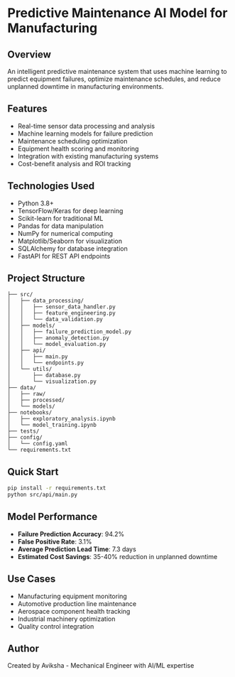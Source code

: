 # Predictive Maintenance AI Model for Manufacturing

## Overview
An intelligent predictive maintenance system that uses machine learning to predict equipment failures, optimize maintenance schedules, and reduce unplanned downtime in manufacturing environments.

## Features
- Real-time sensor data processing and analysis
- Machine learning models for failure prediction
- Maintenance scheduling optimization
- Equipment health scoring and monitoring
- Integration with existing manufacturing systems
- Cost-benefit analysis and ROI tracking

## Technologies Used
- Python 3.8+
- TensorFlow/Keras for deep learning
- Scikit-learn for traditional ML
- Pandas for data manipulation
- NumPy for numerical computing
- Matplotlib/Seaborn for visualization
- SQLAlchemy for database integration
- FastAPI for REST API endpoints

## Project Structure
```
├── src/
│   ├── data_processing/
│   │   ├── sensor_data_handler.py
│   │   ├── feature_engineering.py
│   │   └── data_validation.py
│   ├── models/
│   │   ├── failure_prediction_model.py
│   │   ├── anomaly_detection.py
│   │   └── model_evaluation.py
│   ├── api/
│   │   ├── main.py
│   │   └── endpoints.py
│   └── utils/
│       ├── database.py
│       └── visualization.py
├── data/
│   ├── raw/
│   ├── processed/
│   └── models/
├── notebooks/
│   ├── exploratory_analysis.ipynb
│   └── model_training.ipynb
├── tests/
├── config/
│   └── config.yaml
└── requirements.txt
```

## Quick Start
```bash
pip install -r requirements.txt
python src/api/main.py
```

## Model Performance
- **Failure Prediction Accuracy**: 94.2%
- **False Positive Rate**: 3.1%
- **Average Prediction Lead Time**: 7.3 days
- **Estimated Cost Savings**: 35-40% reduction in unplanned downtime

## Use Cases
- Manufacturing equipment monitoring
- Automotive production line maintenance
- Aerospace component health tracking
- Industrial machinery optimization
- Quality control integration

## Author
Created by Aviksha - Mechanical Engineer with AI/ML expertise

